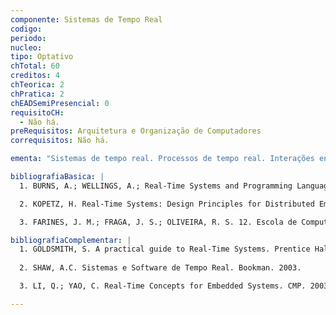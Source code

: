 ```yaml
---
componente: Sistemas de Tempo Real
codigo: 
periodo: 
nucleo:
tipo: Optativo
chTotal: 60 
creditos: 4
chTeorica: 2 
chPratica: 2 
chEADSemiPresencial: 0
requisitoCH:
  - Não há.
preRequisitos: Arquitetura e Organização de Computadores
correquisitos: Não há.

ementa: "Sistemas de tempo real. Processos de tempo real. Interações entre processos. Tempo de execução. Escalonamento de processos. Garantia de escalonamento.Kernels e sistemas operacionais de tempo real. Introdução a tolerância a falhas. Dispositivos para aumentar robustez de sistemas embarcados."

bibliografiaBasica: |
  1. BURNS, A.; WELLINGS, A.; Real-Time Systems and Programming Languages. 3a Ed. Addison-Wesley. 2001.

  2. KOPETZ, H. Real-Time Systems: Design Principles for Distributed Embedded Applications. Springer. 1997.

  3. FARINES, J. M.; FRAGA, J. S.; OLIVEIRA, R. S. 12. Escola de Computação. IME-USP. 2000.

bibliografiaComplementar: |
  1. GOLDSMITH, S. A practical guide to Real-Time Systems. Prentice Hall. 1993.
  
  2. SHAW, A.C. Sistemas e Software de Tempo Real. Bookman. 2003.

  3. LI, Q.; YAO, C. Real-Time Concepts for Embedded Systems. CMP. 2003.

---
```

